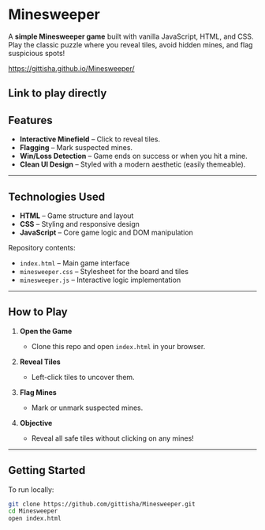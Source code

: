 # Minesweeper

A **simple Minesweeper game** built with vanilla JavaScript, HTML, and CSS.  
Play the classic puzzle where you reveal tiles, avoid hidden mines, and flag suspicious spots!

https://gittisha.github.io/Minesweeper/

Link to play directly
---

## Features

- **Interactive Minefield** – Click to reveal tiles.  
- **Flagging** – Mark suspected mines.  
- **Win/Loss Detection** – Game ends on success or when you hit a mine.  
- **Clean UI Design** – Styled with a modern aesthetic (easily themeable).  

---

## Technologies Used

- **HTML** – Game structure and layout  
- **CSS** – Styling and responsive design  
- **JavaScript** – Core game logic and DOM manipulation  

Repository contents:
- `index.html` – Main game interface  
- `minesweeper.css` – Stylesheet for the board and tiles  
- `minesweeper.js` – Interactive logic implementation  

---

## How to Play

1. **Open the Game**  
   - Clone this repo and open `index.html` in your browser.  

2. **Reveal Tiles**  
   - Left-click tiles to uncover them.  

3. **Flag Mines**  
   - Mark or unmark suspected mines.  

4. **Objective**  
   - Reveal all safe tiles without clicking on any mines!  

---

## Getting Started

To run locally:

```bash
git clone https://github.com/gittisha/Minesweeper.git
cd Minesweeper
open index.html
